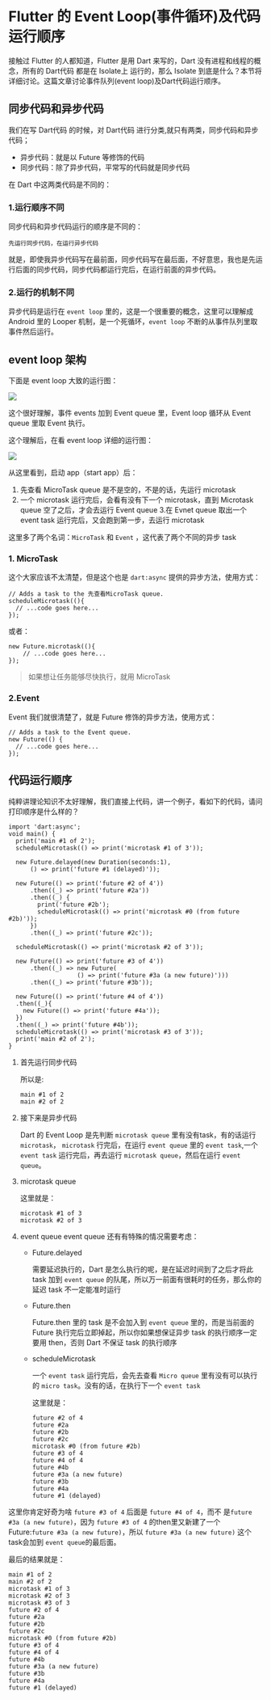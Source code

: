 # Flutter 的 Event Loop(事件循环)及代码运行顺序

接触过 Flutter 的人都知道，Flutter 是用 Dart 来写的，Dart 没有进程和线程的概念，所有的 Dart代码 都是在 Isolate上 运行的，那么 Isolate 到底是什么？本节将详细讨论。这篇文章讨论事件队列(event loop)及Dart代码运行顺序。

## 同步代码和异步代码

我们在写 Dart代码 的时候，对 Dart代码 进行分类,就只有两类，同步代码和异步代码；

*   异步代码：就是以 Future 等修饰的代码
*   同步代码：除了异步代码，平常写的代码就是同步代码

在 Dart 中这两类代码是不同的：

### 1.运行顺序不同

同步代码和异步代码运行的顺序是不同的：

```
先运行同步代码，在运行异步代码

```

就是，即使我异步代码写在最前面，同步代码写在最后面，不好意思，我也是先运行后面的同步代码，同步代码都运行完后，在运行前面的异步代码。

### 2.运行的机制不同

异步代码是运行在 `event loop` 里的，这是一个很重要的概念，这里可以理解成 Android 里的 Looper 机制，是一个死循环，`event loop` 不断的从事件队列里取事件然后运行。

## event loop 架构

下面是 event loop 大致的运行图：

![](https://user-gold-cdn.xitu.io/2019/1/8/168297301229dbb9?w=362&h=69&f=png&s=7918)

这个很好理解，事件 events 加到 Event queue 里，Event loop 循环从 Event queue 里取 Event 执行。

这个理解后，在看 event loop 详细的运行图：

![](https://user-gold-cdn.xitu.io/2019/1/8/1682974dd5b630bf?w=471&h=506&f=png&s=37081)

从这里看到，启动 app（start app）后：

1.  先查看 MicroTask queue 是不是空的，不是的话，先运行 microtask
2.  一个 microtask 运行完后，会看有没有下一个 microtask，直到 Microtask queue 空了之后，才会去运行 Event queue 3.在 Evnet queue 取出一个 event task 运行完后，又会跑到第一步，去运行 microtask

这里多了两个名词：`MicroTask` 和 `Event` ，这代表了两个不同的异步 task

### 1\. MicroTask

这个大家应该不太清楚，但是这个也是 `dart:async` 提供的异步方法，使用方式：

```
// Adds a task to the 先查看MicroTask queue.
scheduleMicrotask((){
  // ...code goes here...
}); 

```

或者：

```
new Future.microtask((){
    // ...code goes here...
});

```

> 如果想让任务能够尽快执行，就用 MicroTask

### 2.Event

Event 我们就很清楚了，就是 Future 修饰的异步方法，使用方式：

```
// Adds a task to the Event queue.
new Future(() {
  // ...code goes here...
});

```

## 代码运行顺序

纯粹讲理论知识不太好理解，我们直接上代码，讲一个例子，看如下的代码，请问打印顺序是什么样的？

```
import 'dart:async';
void main() {
  print('main #1 of 2');
  scheduleMicrotask(() => print('microtask #1 of 3'));

  new Future.delayed(new Duration(seconds:1),
      () => print('future #1 (delayed)'));

  new Future(() => print('future #2 of 4'))
      .then((_) => print('future #2a'))
      .then((_) {
        print('future #2b');
        scheduleMicrotask(() => print('microtask #0 (from future #2b)'));
      })
      .then((_) => print('future #2c'));

  scheduleMicrotask(() => print('microtask #2 of 3'));

  new Future(() => print('future #3 of 4'))
      .then((_) => new Future(
                   () => print('future #3a (a new future)')))
      .then((_) => print('future #3b'));

  new Future(() => print('future #4 of 4'))
  .then((_){
    new Future(() => print('future #4a'));
  })
  .then((_) => print('future #4b'));
  scheduleMicrotask(() => print('microtask #3 of 3'));
  print('main #2 of 2');
}

```

1.  首先运行同步代码
    
    所以是:
    
    ```
    main #1 of 2
    main #2 of 2
    
    ```
    
2.  接下来是异步代码
    
    Dart 的 Event Loop 是先判断 `microtask queue` 里有没有task，有的话运行 `microtask`， `microtask` 行完后，在运行 `event queue` 里的 `event task`,一个 `event task` 运行完后，再去运行 `microtask queue`，然后在运行 `event queue`。
    
3.  microtask queue
    
    这里就是：
    
    ```
    microtask #1 of 3
    microtask #2 of 3
    
    ```
    
4.  event queue event queue 还有有特殊的情况需要考虑：
    
    *   Future.delayed
        
        需要延迟执行的，Dart 是怎么执行的呢，是在延迟时间到了之后才将此 task 加到 `event queue` 的队尾，所以万一前面有很耗时的任务，那么你的延迟 task 不一定能准时运行
        
    *   Future.then
        
        Future.then 里的 task 是不会加入到 `event queue` 里的，而是当前面的 Future 执行完后立即掉起，所以你如果想保证异步 task 的执行顺序一定要用 then，否则 Dart 不保证 task 的执行顺序
        
    *   scheduleMicrotask
        
        一个 `event task` 运行完后，会先去查看 `Micro queue` 里有没有可以执行的 `micro task`。没有的话，在执行下一个 `event task`
        
        这里就是：
        
        ```
        future #2 of 4
        future #2a
        future #2b
        future #2c
        microtask #0 (from future #2b)
        future #3 of 4
        future #4 of 4
        future #4b
        future #3a (a new future)
        future #3b
        future #4a
        future #1 (delayed)
        
        ```
        

这里你肯定好奇为啥 `future #3 of 4` 后面是 `future #4 of 4`，而不 是`future #3a (a new future)`，因为 `future #3 of 4` 的then里又新建了一个Future:`future #3a (a new future)`，所以 `future #3a (a new future)` 这个task会加到 `event queue`的最后面。

最后的结果就是：

```
main #1 of 2
main #2 of 2
microtask #1 of 3
microtask #2 of 3
microtask #3 of 3
future #2 of 4
future #2a
future #2b
future #2c
microtask #0 (from future #2b)
future #3 of 4
future #4 of 4
future #4b
future #3a (a new future)
future #3b
future #4a
future #1 (delayed)

```
